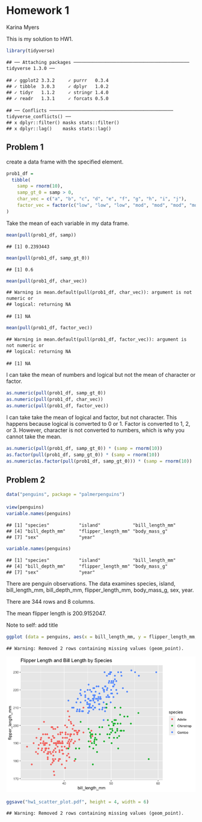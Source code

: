 Homework 1
================
Karina Myers

This is my solution to HW1.

``` r
library(tidyverse)
```

    ## ── Attaching packages ─────────────────────────────────────────── tidyverse 1.3.0 ──

    ## ✓ ggplot2 3.3.2     ✓ purrr   0.3.4
    ## ✓ tibble  3.0.3     ✓ dplyr   1.0.2
    ## ✓ tidyr   1.1.2     ✓ stringr 1.4.0
    ## ✓ readr   1.3.1     ✓ forcats 0.5.0

    ## ── Conflicts ────────────────────────────────────────────── tidyverse_conflicts() ──
    ## x dplyr::filter() masks stats::filter()
    ## x dplyr::lag()    masks stats::lag()

## Problem 1

create a data frame with the specified element.

``` r
prob1_df =
  tibble(
    samp = rnorm(10),
    samp_gt_0 = samp > 0, 
    char_vec = c("a", "b", "c", "d", "e", "f", "g", "h", "i", "j"), 
    factor_vec = factor(c("low", "low", "low", "mod", "mod", "mod", "mod", "high", "high", "high"))
)
```

Take the mean of each variable in my data frame.

``` r
mean(pull(prob1_df, samp))
```

    ## [1] 0.2393443

``` r
mean(pull(prob1_df, samp_gt_0))
```

    ## [1] 0.6

``` r
mean(pull(prob1_df, char_vec))
```

    ## Warning in mean.default(pull(prob1_df, char_vec)): argument is not numeric or
    ## logical: returning NA

    ## [1] NA

``` r
mean(pull(prob1_df, factor_vec))
```

    ## Warning in mean.default(pull(prob1_df, factor_vec)): argument is not numeric or
    ## logical: returning NA

    ## [1] NA

I can take the mean of numbers and logical but not the mean of character
or factor.

``` r
as.numeric(pull(prob1_df, samp_gt_0)) 
as.numeric(pull(prob1_df, char_vec))
as.numeric(pull(prob1_df, factor_vec))
```

I can take take the mean of logical and factor, but not character. This
happens because logical is converted to 0 or 1. Factor is converted to
1, 2, or 3. However, character is not converted to numbers, which is why
you cannot take the mean.

``` r
as.numeric(pull(prob1_df, samp_gt_0)) * (samp = rnorm(10))
as.factor(pull(prob1_df, samp_gt_0)) * (samp = rnorm(10))
as.numeric(as.factor(pull(prob1_df, samp_gt_0))) * (samp = rnorm(10))
```

## Problem 2

``` r
data("penguins", package = "palmerpenguins")

view(penguins)
variable.names(penguins)
```

    ## [1] "species"           "island"            "bill_length_mm"   
    ## [4] "bill_depth_mm"     "flipper_length_mm" "body_mass_g"      
    ## [7] "sex"               "year"

``` r
variable.names(penguins)
```

    ## [1] "species"           "island"            "bill_length_mm"   
    ## [4] "bill_depth_mm"     "flipper_length_mm" "body_mass_g"      
    ## [7] "sex"               "year"

There are penguin observations. The data examines species, island,
bill\_length\_mm, bill\_depth\_mm, flipper\_length\_mm, body\_mass\_g,
sex, year.

There are 344 rows and 8 columns.

The mean flipper length is 200.9152047.

Note to self: add title

``` r
ggplot (data = penguins, aes(x = bill_length_mm, y = flipper_length_mm, color = species)) + geom_point()
```

    ## Warning: Removed 2 rows containing missing values (geom_point).

![](P8105_hw1_km3529_files/figure-gfm/unnamed-chunk-7-1.png)<!-- -->

``` r
ggsave("hw1_scatter_plot.pdf", height = 4, width = 6) 
```

    ## Warning: Removed 2 rows containing missing values (geom_point).
